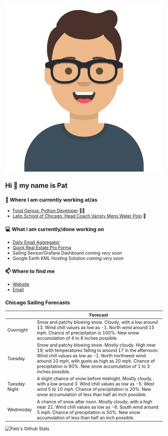[![Social banner for p-j-falconer](https://raw.githubusercontent.com/P-J-FALCONER/P-J-FALCONER/master/assets/avataaars.svg)](https://patfalconer.com/)
## Hi :wave: my name is Pat

### 💼 Where I am currently working at/as
- [Food Genius: Python Developer](https://getfoodgenius.com/) 🍔🐍
- [Latin School of Chicago: Head Coach Varisty Mens Water Polo](https://www.latinschool.org/) 🤽


### 💻 What i am currently/done working on
 - [Daily Email Aggregator](https://github.com/P-J-FALCONER/dott_daily_mail)
 - [Quick Real Estate Pro Forma](https://github.com/P-J-FALCONER/henry)
 - Sailing Sensor/Grafana Dashboard *coming very soon*
 - Google Earth KML Hosting Solution *coming very soon*

### 📫 Where to find me
 - [Website](https://patfalconer.com/)
 - [Email](mailto:patrick.j.falconer@gmail.com)


### Chicago Sailing Forecasts
|   | Forecast  |
|---|---|
| Overnight | Snow and patchy blowing snow. Cloudy, with a low around 13. Wind chill values as low as -1. North wind around 15 mph. Chance of precipitation is 100%. New snow accumulation of 4 to 8 inches possible. |
| Tuesday | Snow and patchy blowing snow. Mostly cloudy. High near 19, with temperatures falling to around 17 in the afternoon. Wind chill values as low as -1. North northwest wind around 10 mph, with gusts as high as 20 mph. Chance of precipitation is 90%. New snow accumulation of 1 to 3 inches possible. |
| Tuesday Night | A slight chance of snow before midnight. Mostly cloudy, with a low around 3. Wind chill values as low as -5. West wind 5 to 10 mph. Chance of precipitation is 20%. New snow accumulation of less than half an inch possible. |
| Wednesday | A chance of snow after noon. Mostly cloudy, with a high near 21. Wind chill values as low as -6. South wind around 5 mph. Chance of precipitation is 50%. New snow accumulation of less than half an inch possible. |

![Pats's Github Stats](https://github-readme-stats.vercel.app/api?username=p-j-falconer&show_icons=true&theme=radical)
